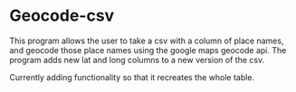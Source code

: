 # Geocode-csv

This program allows the user to take a csv with a column of place names, and geocode those place names using the google maps geocode api. The program adds new lat and long columns to a new version of the csv.

Currently adding functionality so that it recreates the whole table.
